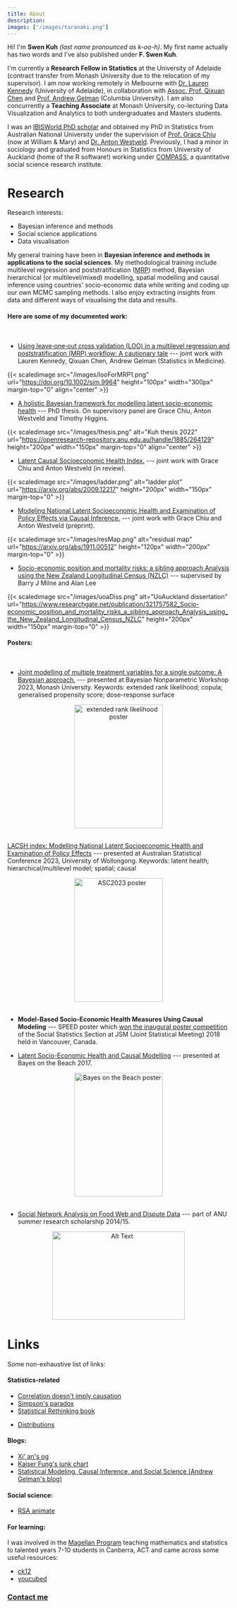 ```yaml
---
title: About
description: 
images: ["/images/taranaki.png"]
---
```


Hi! I'm **Swen Kuh** _(last name pronounced as k-oo-h)_. My first name actually has two words and I've also published under **F. Swen Kuh**. 

I'm currently a **Research Fellow in Statistics** at the University of Adelaide (contract transfer from Monash University due to the relocation of my supervisor). I am now working remotely in Melbourne with [Dr. Lauren Kennedy](https://jazzystats.com/about.html) (University of Adelaide), in collaboration with [Assoc. Prof. Qixuan Chen](https://www.publichealth.columbia.edu/profile/qixuan-chen-phd) and [Prof. Andrew Gelman](http://www.stat.columbia.edu/~gelman/)  (Columbia University). I am also concurrently a **Teaching Associate** at Monash University, co-lecturing Data Visualization and Analytics to both undergraduates and Masters students.

I was an [IBISWorld PhD scholar](https://www.anu.edu.au/giving/impact-stories/nurturing-new-ideas) and obtained my PhD in Statistics from Australian National University under the supervision of [Prof. Grace Chiu](https://www.vims.edu/people/chiu_gs/) (now at William \& Mary) and [Dr. Anton Westveld](https://westveld-statsci.com/). Previously, I had a minor in sociology and graduated from Honours in Statistics from University of Auckland (home of the R software!) working under [COMPASS](https://www.auckland.ac.nz/en/arts/our-research/research-institutes-centres-groups/compass.html), a quantitative social science research institute.

# Research

Research interests:
- Bayesian inference and methods 
- Social science applications
- Data visualisation

My general training have been in **Bayesian inference and methods in applications to the social sciences**. My methodological training include multilevel regression and poststratification ([MRP](https://en.wikipedia.org/wiki/Multilevel_regression_with_poststratification)) method, Bayesian hierarchical (or multilevel/mixed) modelling, spatial modelling and causal inference using countries' socio-economic data while writing and coding up our own MCMC sampling methods. I also enjoy extracting insights from data and different ways of visualising the data and results. 
 

#### Here are some of my documented work:

<br>

- [Using leave‑one‑out cross validation (LOO) in a multilevel regression and poststratification (MRP) workflow: A cautionary tale](https://doi.org/10.1002/sim.9964) --- joint work with Lauren Kennedy, Qixuan Chen, Andrew Gelman (Statistics in Medicine). 

{{< scaledimage src="/images/looForMRP1.png" url="https://doi.org/10.1002/sim.9964" height="100px" width="300px" margin-top="0" align="center" >}}

- [A holistic Bayesian framework for modelling latent socio-economic health](https://openresearch-repository.anu.edu.au/handle/1885/264129) --- PhD thesis. On supervisory panel are Grace Chiu, Anton Westveld and Timothy Higgins. 

{{< scaledimage src="/images/thesis.png"  alt="Kuh thesis 2022" url="https://openresearch-repository.anu.edu.au/handle/1885/264129"  height="200px" width="150px" margin-top="0" align="center" >}}

- [Latent Causal Socioeconomic Health Index.](https://arxiv.org/abs/2009.12217) --- joint work with Grace Chiu and Anton Westveld (in review).

{{< scaledimage src="/images/ladder.png"  alt="ladder plot" url="https://arxiv.org/abs/2009.12217"  height="200px" width="150px" margin-top="0" >}}


- [Modeling National Latent Socioeconomic Health and Examination of Policy Effects via Causal Inference.](https://arxiv.org/abs/1911.00512) --- joint work with Grace Chiu and Anton Westveld (preprint). 

{{< scaledimage src="/images/resMap.png"  alt="residual map" url="https://arxiv.org/abs/1911.00512"  height="120px" width="200px" margin-top="0" >}}

- [Socio-economic position and mortality risks: a sibling approach Analysis using the New Zealand Longitudinal Census (NZLC)](https://www.researchgate.net/publication/321757582_Socio-economic_position_and_mortality_risks_a_sibling_approach_Analysis_using_the_New_Zealand_Longitudinal_Census_NZLC) --- supervised by Barry J Milne and Alan Lee

{{< scaledimage src="/images/uoaDiss.png"  alt="UoAuckland dissertation" url="https://www.researchgate.net/publication/321757582_Socio-economic_position_and_mortality_risks_a_sibling_approach_Analysis_using_the_New_Zealand_Longitudinal_Census_NZLC"  height="200px" width="150px" margin-top="0" >}}


#### Posters: 

<br>

- [Joint modelling of multiple treatment variables for a single outcome: A
Bayesian approach.](http://hdl.handle.net/1885/313116) --- presented at Bayesian Nonparametric Workshop 2023, Monash University. Keywords: extended rank likelihood; copula; generalised propensity score; dose-response surface

<center>
<a href="https://openresearch-repository.anu.edu.au/bitstream/1885/313116/1/erl_poster.pdf" target="_blank">
  <img src="/images/bnp_2023.png" alt="extended rank likelihood poster" style="width:200px;height:280px;">
</a>
</center><br>

[LACSH index: Modelling National Latent Socioeconomic Health and Examination of Policy Effects](http://hdl.handle.net/1885/313115) --- presented at Australian Statistical Conference 2023, University of Wollongong. Keywords: latent health; hierarchical/multilevel model; spatial; causal



<center>
<a href="https://openresearch-repository.anu.edu.au/bitstream/1885/313115/1/poster_LACSH.pdf" target="_blank">
  <img src="/images/asc_2023.png" alt="ASC2023 poster" style="width:200px;height:280px;">
</a>
</center><br>


- **Model-Based Socio-Economic Health Measures Using Causal Modeling** --- SPEED poster which [won the inaugural poster competition](https://twitter.com/AsaphChun/status/1025028890870214656) of the Social Statistics Section at JSM (Joint Statistical Meeting) 2018 held in Vancouver, Canada. 

- [Latent Socio-Economic Health and Causal Modelling](https://openresearch-repository.anu.edu.au/bitstream/1885/134344/5/BoB_poster.pdf) --- presented at Bayes on the Beach 2017. 

<center>
<a href="https://openresearch-repository.anu.edu.au/bitstream/1885/95008/1/Poster_Swen%20Kuh.pdf" target="_blank">
  <img src="/images/BoB_poster.png" alt="Bayes on the Beach poster" style="width:200px;height:280px;">
</a>
</center><br>

- [Social Network Analysis on Food Web and Dispute Data](https://openresearch-repository.anu.edu.au/bitstream/1885/95008/1/Poster_Swen%20Kuh.pdf) --- part of ANU summer research scholarship 2014/15.

<center>
<a href="https://openresearch-repository.anu.edu.au/bitstream/1885/95008/1/Poster_Swen%20Kuh.pdf" target="_blank">
  <img src="/images/sna.png" alt="Alt Text" style="width:300px;height:200px;">
</a>
</center>



# Links
Some non-exhaustive list of links: 
#### Statistics-related
- [Correlation doesn\'t imply causation](http://tylervigen.com/spurious-correlations)  
- [Simpson\'s paradox](https://www.forrestthewoods.com/blog/my_favorite_paradox/)  
- [Statistical Rethinking book](https://xcelab.net/rm/statistical-rethinking//)  
<!-- - Sample size calculations:  
    1) [https://conjointly.com/blog/sample-size-calculator/](https://conjointly.com/blog/sample-size-calculator/)  -->
- [Distributions](http://www.math.wm.edu/~leemis/chart/UDR/UDR.html)

#### Blogs:
- [Xi\' an\'s og](https://xianblog.wordpress.com/)
- [Kaiser Fung\'s junk chart](https://junkcharts.typepad.com/junk_charts/)
- [Statistical Modeling, Causal Inference, and Social Science (Andrew Gelman\'s blog)](https://statmodeling.stat.columbia.edu/)

#### Social science: 
- [RSA animate](https://www.youtube.com/playlist?list=PL39BF9545D740ECFF)

#### For learning:
I was involved in the [Magellan Program](https://www.mcss.act.edu.au/special_programs/Magellan_Program) teaching mathematics and statistics to talented years 7-10 students in Canberra, ACT and came across some useful resources:
- [ck12](https://www.ck12.org/browse/)  
- [youcubed](https://www.youcubed.org/tasks/)

### [Contact me](/contact/)